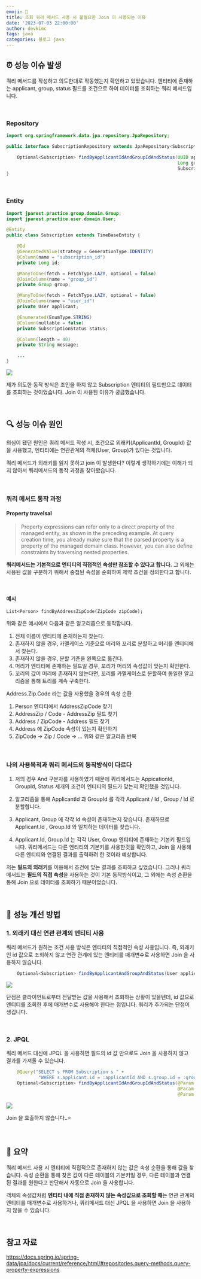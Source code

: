 ```yaml
---
emoji: 🧬
title: 조회 쿼리 메서드 사용 시 불필요한 Join 이 사용되는 이유
date: '2023-07-03 22:00:00'
author: devkimc
tags: java
categories: 블로그 java
---
```


## ⏰ 성능 이슈 발생

쿼리 메서드를 작성하고 의도한대로 작동했는지 확인하고 있었습니다.
엔티티에 존재하는 applicant, group, status 필드를 조건으로 하여 데이터를 조회하는 쿼리 메서드입니다.

<br>

### Repository

```java
import org.springframework.data.jpa.repository.JpaRepository;

public interface SubscriptionRepository extends JpaRepository<Subscription, Long> {

    Optional<Subscription> findByApplicantIdAndGroupIdAndStatus(UUID applicantId,
                                                                Long groupId,
                                                                SubscriptionStatus status);
}

```

<br>

### Entity

```java
import jparest.practice.group.domain.Group;
import jparest.practice.user.domain.User;

@Entity
public class Subscription extends TimeBaseEntity {

    @Id
    @GeneratedValue(strategy = GenerationType.IDENTITY)
    @Column(name = "subscription_id")
    private Long id;

    @ManyToOne(fetch = FetchType.LAZY, optional = false)
    @JoinColumn(name = "group_id")
    private Group group;

    @ManyToOne(fetch = FetchType.LAZY, optional = false)
    @JoinColumn(name = "user_id")
    private User applicant;

    @Enumerated(EnumType.STRING)
    @Column(nullable = false)
    private SubscriptionStatus status;

    @Column(length = 40)
    private String message;

	...
}

```

![](https://velog.velcdn.com/images/kws60000/post/07a09b7b-8f19-47e2-bd52-56d1306493d1/image.png)

제가 의도한 동작 방식은 조인을 하지 않고 Subscription 엔티티의 필드만으로 데이터를 조회하는 것이었습니다.
Join 이 사용된 이유가 궁금했습니다.

<br />

## 🔍 성능 이슈 원인

의심이 됐던 원인은
쿼리 메서드 작성 시, 조건으로 외래키(ApplicantId, GroupId) 값을 사용했고,
엔티티에는 연관관계의 객체(User, Group)가 있다는 것입니다.

쿼리 메서드가 외래키를 읽지 못하고 join 이 발생한다?
이렇게 생각하기에는 이해가 되지 않아서 쿼리메서드의 동작 과정을 찾아봤습니다.

<br />

### 쿼리 메서드 동작 과정

#### Property travelsal

> Property expressions can refer only to a direct property of the managed entity, as shown in the preceding example. At query creation time, you already make sure that the parsed property is a property of the managed domain class. However, you can also define constraints by traversing nested properties.

**쿼리메서드는 기본적으로 엔티티의 직접적인 속성만 참조할 수 있다고 합니다.**
그 외에는 사용된 값을 구분하기 위해서 중첩된 속성을 순회하여 제약 조건을 정의한다고 합니다.

<br />

#### 예시

```
List<Person> findByAddressZipCode(ZipCode zipCode);
```

위와 같은 예시에서 다음과 같은 알고리즘으로 동작합니다.

1. 전체 이름이 엔티티에 존재하는지 찾는다.
2. 존재하지 않을 경우, 카멜케이스 기준으로 머리와 꼬리로 분할하고 머리를 엔티티에서 찾는다.
3. 존재하지 않을 경우, 분할 기준을 왼쪽으로 옮긴다.
4. 머리가 엔티티에 존재하는 필드일 경우, 꼬리가 머리의 속성값이 맞는지 확인한다.
5. 꼬리의 값이 머리에 존재하지 않는다면, 꼬리를 카멜케이스로 분할하여 동일한 알고리즘을 통해 트리를 계속 구축한다.

Address.Zip.Code 라는 값을 사용했을 경우의 속성 순환

1. Person 엔티티에서 AddressZipCode 찾기
2. AddressZip / Code - AddressZip 필드 찾기
3. Address / ZipCode - Address 필드 찾기
4. Address 에 ZipCode 속성이 있는지 확인하기
5. ZipCode -> Zip / Code -> ... 위와 같은 알고리즘 반복

<br />

### 나의 사용목적과 쿼리 메서드의 동작방식이 다르다

1. 저의 경우 And 구분자를 사용하였기 때문에
   쿼리메서드는 AppicationId, GroupId, Status 세개의 조건이 엔티티의 필드가 맞는지 확인했을 것입니다.

2. 알고리즘을 통해 ApplicantId 과 GroupId 를 각각 Applicant / Id , Group / Id 로 분할합니다.

3. Applicant, Group 에 각각 Id 속성이 존재하는지 찾습니다.
   존재하므로 Applicant.Id , Group.Id 와 일치하는 데이터를 찾습니다.

4. Applicant.Id, Group.Id 는 각각 User, Group 엔티티에 존재하는 기본키 필드입니다.
   쿼리메서드는 다른 엔티티의 기본키를 사용한것을 확인하고, Join 을 사용해 다른 엔티티와 연결된 결과를 출력하려 한 것이라 예상합니다.

저는 **필드의 외래키**를 이용해서 조건에 맞는 결과를 조회하고 싶었습니다.
그러나 쿼리메서드는 **필드의 직접 속성**을 사용하는 것이 기본 동작방식이고, 그 외에는 속성 순환을 통해 Join 으로 데이터를 조회하기 때문이었습니다.

<br />

## 🔑 성능 개선 방법

### 1. 외래키 대신 연관 관계의 엔티티 사용

쿼리 메서드가 원하는 조건 사용 방식은 엔티티의 직접적인 속성 사용입니다.
즉, 외래키인 id 값으로 조회하지 않고 연관 관계에 있는 엔티티를 매개변수로 사용하면 Join 을 사용하지 않습니다.

```java
    Optional<Subscription> findByApplicantAndGroupAndStatus(User applicant, Group group, SubscriptionStatus status);
```

![](https://velog.velcdn.com/images/kws60000/post/7f1e9120-a529-45bc-9c2c-8cf6e35d9083/image.png)

단점은 클라이언트로부터 전달받는 값을 사용해서 조회하는 상황이 있을텐데, id 값으로 엔티티를 조회한 후에 매개변수로 사용해야 한다는 점입니다.
쿼리가 추가되는 단점이 생깁니다.

<br />

### 2. JPQL

쿼리 메서드 대신에 JPQL 을 사용하면 필드의 id 값 만으로도 Join 을 사용하지 않고 결과를 가져올 수 있습니다.

```java
    @Query("SELECT s FROM Subscription s " +
            "WHERE s.applicant.id = :applicantId AND s.group.id = :groupId AND status = :status")
    Optional<Subscription> findByApplicantIdAndGroupIdAndStatus(@Param("applicantId") UUID applicantId,
                                                                @Param("groupId") Long groupId,
                                                                @Param("status") SubscriptionStatus status);

```

![](https://velog.velcdn.com/images/kws60000/post/4469a08c-ecf6-4548-a0b7-93cba9806a59/image.png)

Join 을 호출하지 않습니다..⭐️

<br />

## 📄 요약

쿼리 메서드 사용 시 엔티티에 직접적으로 존재하지 않는 값은 속성 순환을 통해 값을 찾습니다.
속성 순환을 통해 찾은 값이 다른 테이블의 기본키일 경우, 다른 테이블과 연결된 결과를 원한다고 판단해서 자동으로 Join 을 사용합니다.

객체의 속성값처럼 **엔티티 내에 직접 존재하지 않는 속성값으로 조회할 때**는
연관 관계의 엔티티를 매개변수로 사용하거나,
쿼리메서드 대신 JPQL 을 사용하면 Join 을 사용하지 않을 수 있습니다.

<br />

## 참고 자료

https://docs.spring.io/spring-data/jpa/docs/current/reference/html/#repositories.query-methods.query-property-expressions

```toc

```
